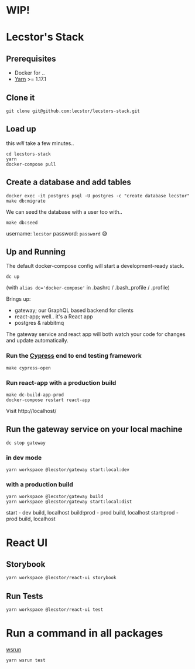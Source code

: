 # WIP!

# Lecstor's Stack

## Prerequisites

- Docker for ..
- [Yarn](https://yarnpkg.com/en/docs/install) >= 1.17.1

## Clone it

```
git clone git@github.com:lecstor/lecstors-stack.git
```

## Load up

this *will* take a few minutes..

```
cd lecstors-stack
yarn
docker-compose pull
```

## Create a database and add tables

```
docker exec -it postgres psql -U postgres -c "create database lecstor"
make db:migrate
```

We can seed the database with a user too with..
```
make db:seed
```
username: `lecstor` password: `password` 😅

## Up and Running

The default docker-compose config will start a development-ready stack.

```
dc up
```
(with `alias dc='docker-compose'` in .bashrc / .bash_profile / .profile)

Brings up:

- gateway; our GraphQL based backend for clients
- react-app; well.. it's a React app
- postgres & rabbitmq 

The gateway service and react app will both watch your code for changes and
update automatically.

### Run the [Cypress](https://www.cypress.io/) end to end testing framework

```
make cypress-open
```

### Run react-app with a production build

```
make dc-build-app-prod
docker-compose restart react-app
```
Visit http://localhost/

## Run the gateway service on your local machine

```
dc stop gateway
```

### in dev mode

```
yarn workspace @lecstor/gateway start:local:dev
```

### with a production build

```
yarn workspace @lecstor/gateway build
yarn workspace @lecstor/gateway start:local:dist
```

start - dev build, localhost
build:prod - prod build, localhost
start:prod - prod build, localhost

# React UI

## Storybook
```bash
yarn workspace @lecstor/react-ui storybook
```

## Run Tests

```bash
yarn workspace @lecstor/react-ui test
```

# Run a command in all packages

[wsrun](https://github.com/hfour/wsrun)

```
yarn wsrun test
```